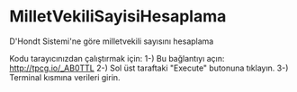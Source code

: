# MilletVekiliSayisiHesaplama
D'Hondt Sistemi'ne göre milletvekili sayısını hesaplama

Kodu tarayıcınızdan çalıştırmak için:
1-) Bu bağlantıyı açın: http://tpcg.io/_AB0TTL
2-) Sol üst taraftaki "Execute" butonuna tıklayın.
3-) Terminal kısmına verileri girin.

